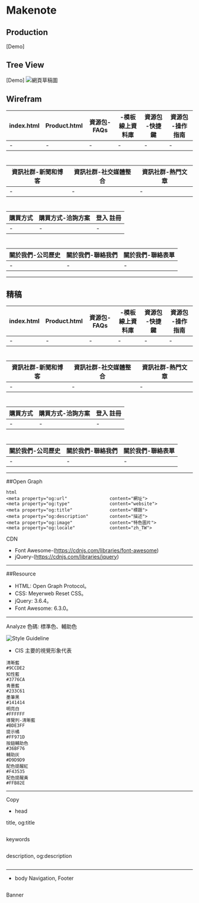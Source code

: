 # Makenote

## Production

[Demo]

## Tree View

[Demo] ![網頁草稿圖](https://github.com/mentalflowtime2023/Makenote/assets/156912944/8ac4115d-54e2-4b41-b94e-fb254c877d95)


## Wirefram
|index.html|Product.html|資源包-FAQs| -模板線上資料庫|資源包 -快捷鍵|資源包 -操作指南|
|-|-|-|-|-|-|
|-|-|-|-|-|-|

#

|資訊社群-新聞和博客|資訊社群-社交媒體整合|資訊社群-熱門文章|
|-|-|-|
|-|-|-|

#

|購買方式|購買方式-洽詢方案|登入 註冊|
|-|-|-|
|-|-|-|

#

|關於我們-公司歷史| 關於我們-聯絡我們|關於我們-聯絡表單|
|-|-|-|
|-|-|-|

----------------

## 精稿
|index.html|Product.html|資源包-FAQs| -模板線上資料庫|資源包 -快捷鍵|資源包 -操作指南|
|-|-|-|-|-|-|
|-|-|-|-|-|-|

#

|資訊社群-新聞和博客|資訊社群-社交媒體整合|資訊社群-熱門文章|
|-|-|-|
|-|-|-|

#

|購買方式|購買方式-洽詢方案|登入 註冊|
|-|-|-|
|-|-|-|

#

|關於我們-公司歷史| 關於我們-聯絡我們|關於我們-聯絡表單|
|-|-|-|
|-|-|-|

----------------

##Open Graph
```
html
<meta property="og:url"                content="網址">
<meta property="og:type"               content="website">
<meta property="og:title"              content="標題">
<meta property="og:description"        content="描述">
<meta property="og:image"              content="特色圖片">
<meta property="og:locale"             content="zh_TW">
```

CDN
- Font Awesome-(https://cdnjs.com/libraries/font-awesome)
- jQuery-(https://cdnjs.com/libraries/jquery)
----------------

##Resource
- HTML: Open Graph Protocol。
- CSS: Meyerweb Reset CSS。
- jQuery: 3.6.4。
- Font Awesome: 6.3.0。
----------------

Analyze
色碼: 標準色、輔助色

![Style Guideline](https://github.com/mentalflowtime2023/Makenote/assets/156912944/da30d352-df2c-43a9-b725-ac4d29ce2fbf)


- CIS 主要的視覺形象代表
```
清晰藍
#9CCDE2
知性藍
#3776CA
青墨藍
#233C61
墨筆黑
#141414
明亮白
#FFFFFF
導覽列-清晰藍
#BDE3FF
提示橘
#FF971D
按鈕輔助色
#36BF76
輔助灰
#D9D9D9
配色提醒紅
#F43535
配色提醒黃
#FFB82E

```
---------

Copy

- head

title, og:title
```
```
keywords
```
```
description, og:description
```
```
------------
- body
Navigation, Footer
```
```

Banner

```
```




